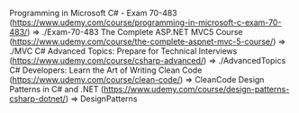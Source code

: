 Programming in Microsoft C# - Exam 70-483 (https://www.udemy.com/course/programming-in-microsoft-c-exam-70-483/) => ./Exam-70-483
The Complete ASP.NET MVC5 Course (https://www.udemy.com/course/the-complete-aspnet-mvc-5-course/) => ./MVC
C# Advanced Topics: Prepare for Technical Interviews (https://www.udemy.com/course/csharp-advanced/) => ./AdvancedTopics
C# Developers: Learn the Art of Writing Clean Code (https://www.udemy.com/course/clean-code/) => CleanCode
Design Patterns in C# and .NET (https://www.udemy.com/course/design-patterns-csharp-dotnet/) => DesignPatterns

